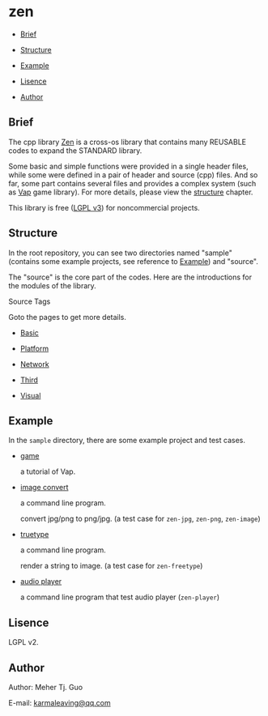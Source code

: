 # zen

- [Brief](#brief)

- [Structure](#structure)

- [Example](#example)

- [Lisence](#lisence)

- [Author](#author)

## Brief

 The cpp library [Zen](#zen) is a cross-os library that contains many REUSABLE codes to expand the STANDARD library.

 Some basic and simple functions were provided in a single header files, while some were defined in a pair of header and source (cpp) files. And so far, some part contains several files and provides a complex system (such as [Vap](#vap) game library). For more details, please view the [structure](#structure) chapter.

 This library is free ([LGPL v3](#https://www.gnu.org/licenses/lgpl-3.0.en.html)) for noncommercial projects.

## Structure

In the root repository, you can see two directories named "sample" (contains some example projects, see reference to [Example](#example)) and "source".

The "source" is the core part of the codes. Here are the introductions for the modules of the library.

Source Tags

Goto the pages to get more details.

- [Basic](./source/basic/README.md)

- [Platform](./source/platform/README.md)

- [Network](./source/network/README.md)

- [Third](./source/third/README.md)

- [Visual](./source/visual/README.md)

## Example

In the `sample` directory, there are some example project and test cases.

- [game](./sample/game)

  a tutorial of Vap.

- [image convert](./sample/image_convert)

  a command line program.

  convert jpg/png to png/jpg. (a test case for `zen-jpg`, `zen-png`, `zen-image`)

- [truetype](./sample/truetype)

  a command line program.

  render a string to image. (a test case for `zen-freetype`)
  
- [audio player](./sample/audio_player)

  a command line program that test audio player (`zen-player`)

## Lisence

LGPL v2.

## Author

Author: Meher Tj. Guo

E-mail: karmaleaving@qq.com
